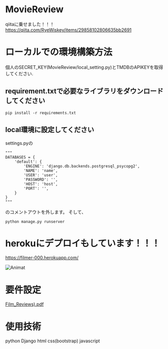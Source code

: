 
# MovieReview
qiitaに乗せました！！！
https://qiita.com/RyeWiskey/items/29858102806635bb2691

# ローカルでの環境構築方法
個人のSECRET_KEY(MovieReview/local_setting.py)とTMDBのAPIKEYを取得してください.
## requirement.txtで必要なライブラリをダウンロードしてください
```
pip install -r requirements.txt
```
## local環境に設定してください
settings.pyの
```
"""
DATABASES = {
    'default': {
        'ENGINE': 'django.db.backends.postgresql_psycopg2',
        'NAME': 'name',
        'USER': 'user',
        'PASSWORD': '',
        'HOST': 'host',
        'PORT': '',
    }
}
"""
```
のコメントアウトを外します。
そして、
```
python manage.py runserver
```
# herokuにデプロイもしています！！！

https://filmer-000.herokuapp.com/


![Animat](https://user-images.githubusercontent.com/69001166/180608078-00dd70de-ab05-45fb-a201-e0556465cc0c.gif)

# 要件設定

[Film_Reviews).pdf](https://github.com/YuminosukeSato/MovieReview/files/9331008/Film_Reviews.pdf)

# 使用技術
python Django 
html
css(bootstrap)
javascript
